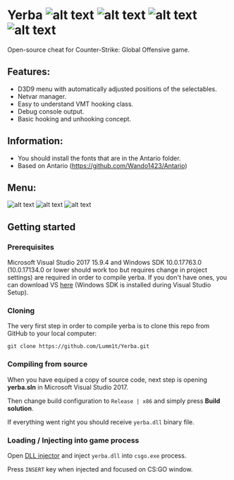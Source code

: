 # Yerba ![alt text](https://i.imgur.com/RHlmKYL.png) ![alt text](https://i.imgur.com/1OKJ96Z.png) ![alt text](https://i.imgur.com/RPz95ve.png) ![alt text](https://i.imgur.com/ZXcfFYJ.png)
Open-source cheat for Counter-Strike: Global Offensive game.

## Features:
* D3D9 menu with automatically adjusted positions of the selectables.
* Netvar manager.
* Easy to understand VMT hooking class.
* Debug console output.
* Basic hooking and unhooking concept.

## Information:
* You should install the fonts that are in the Antario folder.
* Based on Antario (https://github.com/Wando1423/Antario)

## Menu:
![alt text](https://i.imgur.com/dPCQvFG.png)
![alt text](https://i.imgur.com/3lVaWR5.png)
![alt text](https://i.imgur.com/rIgGA5r.png)

## Getting started

### Prerequisites
Microsoft Visual Studio 2017 15.9.4 and Windows SDK 10.0.17763.0 (10.0.17134.0 or lower should work too but requires change in project settings) are required in order to compile yerba. If you don't have ones, you can download VS [here](https://visualstudio.microsoft.com/) (Windows SDK is installed during Visual Studio Setup).

### Cloning
The very first step in order to compile yerba is to clone this repo from GitHub to your local computer:
```
git clone https://github.com/Lumm1t/Yerba.git
```

### Compiling from source

When you have equiped a copy of source code, next step is opening **yerba.sln** in Microsoft Visual Studio 2017.

Then change build configuration to `Release | x86` and simply press **Build solution**.

If everything went right you should receive `yerba.dll`  binary file.

### Loading / Injecting into game process

Open [DLL injector](https://en.wikipedia.org/wiki/DLL_injection) and inject `yerba.dll` into `csgo.exe` process.

Press `INSERT` key when injected and focused on CS:GO window.
